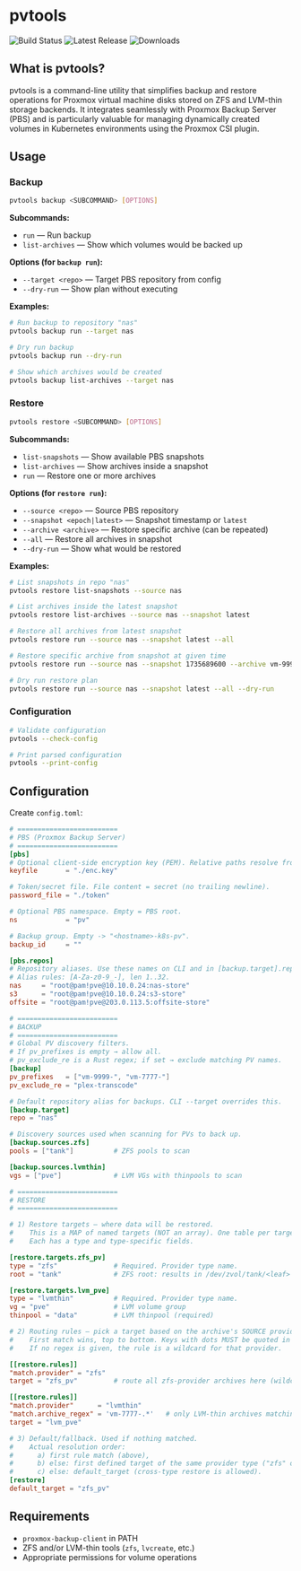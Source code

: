 # pvtools

![Build Status](https://github.com/steplov/pvtools/workflows/CI/badge.svg)
![Latest Release](https://img.shields.io/github/v/release/steplov/pvtools)
![Downloads](https://img.shields.io/github/downloads/steplov/pvtools/total)

## What is pvtools?

pvtools is a command-line utility that simplifies backup and restore operations for Proxmox virtual machine disks stored on ZFS and LVM-thin storage backends. It integrates seamlessly with Proxmox Backup Server (PBS) and is particularly valuable for managing dynamically created volumes in Kubernetes environments using the Proxmox CSI plugin.

## Usage

### Backup

```bash
pvtools backup <SUBCOMMAND> [OPTIONS]
```

**Subcommands:**
- `run` — Run backup
- `list-archives` — Show which volumes would be backed up

**Options (for `backup run`):**
- `--target <repo>` — Target PBS repository from config
- `--dry-run` — Show plan without executing

**Examples:**
```bash
# Run backup to repository "nas"
pvtools backup run --target nas

# Dry run backup
pvtools backup run --dry-run

# Show which archives would be created
pvtools backup list-archives --target nas
```

### Restore

```bash
pvtools restore <SUBCOMMAND> [OPTIONS]
```

**Subcommands:**
- `list-snapshots` — Show available PBS snapshots
- `list-archives` — Show archives inside a snapshot
- `run` — Restore one or more archives

**Options (for `restore run`):**
- `--source <repo>` — Source PBS repository
- `--snapshot <epoch|latest>` — Snapshot timestamp or `latest`
- `--archive <archive>` — Restore specific archive (can be repeated)
- `--all` — Restore all archives in snapshot
- `--dry-run` — Show what would be restored

**Examples:**
```bash
# List snapshots in repo "nas"
pvtools restore list-snapshots --source nas

# List archives inside the latest snapshot
pvtools restore list-archives --source nas --snapshot latest

# Restore all archives from latest snapshot
pvtools restore run --source nas --snapshot latest --all

# Restore specific archive from snapshot at given time
pvtools restore run --source nas --snapshot 1735689600 --archive vm-9999-disk-data.raw

# Dry run restore plan
pvtools restore run --source nas --snapshot latest --all --dry-run
```

### Configuration

```bash
# Validate configuration
pvtools --check-config

# Print parsed configuration
pvtools --print-config
```

## Configuration

Create `config.toml`:

```toml
# =========================
# PBS (Proxmox Backup Server)
# =========================
[pbs]
# Optional client-side encryption key (PEM). Relative paths resolve from this file's dir.
keyfile       = "./enc.key"

# Token/secret file. File content = secret (no trailing newline).
password_file = "./token"

# Optional PBS namespace. Empty = PBS root.
ns            = "pv"

# Backup group. Empty -> "<hostname>-k8s-pv".
backup_id     = ""

[pbs.repos]
# Repository aliases. Use these names on CLI and in [backup.target].repo.
# Alias rules: [A-Za-z0-9_-], len 1..32.
nas     = "root@pam!pve@10.10.0.24:nas-store"
s3      = "root@pam!pve@10.10.0.24:s3-store"
offsite = "root@pam!pve@203.0.113.5:offsite-store"

# =========================
# BACKUP
# =========================
# Global PV discovery filters.
# If pv_prefixes is empty → allow all.
# pv_exclude_re is a Rust regex; if set → exclude matching PV names.
[backup]
pv_prefixes   = ["vm-9999-", "vm-7777-"]
pv_exclude_re = "plex-transcode"

# Default repository alias for backups. CLI --target overrides this.
[backup.target]
repo = "nas"

# Discovery sources used when scanning for PVs to back up.
[backup.sources.zfs]
pools = ["tank"]          # ZFS pools to scan

[backup.sources.lvmthin]
vgs = ["pve"]             # LVM VGs with thinpools to scan

# =========================
# RESTORE
# =========================

# 1) Restore targets — where data will be restored.
#    This is a MAP of named targets (NOT an array). One table per target.
#    Each has a type and type-specific fields.

[restore.targets.zfs_pv]
type = "zfs"              # Required. Provider type name.
root = "tank"             # ZFS root: results in /dev/zvol/tank/<leaf> or a file under its mountpoint.

[restore.targets.lvm_pve]
type = "lvmthin"          # Required. Provider type name.
vg = "pve"                # LVM volume group
thinpool = "data"         # LVM thinpool (required)

# 2) Routing rules — pick a target based on the archive's SOURCE provider and optional filename regex.
#    First match wins, top to bottom. Keys with dots MUST be quoted in TOML.
#    If no regex is given, the rule is a wildcard for that provider.

[[restore.rules]]
"match.provider" = "zfs"
target = "zfs_pv"         # route all zfs-provider archives here (wildcard rule)

[[restore.rules]]
"match.provider"      = "lvmthin"
"match.archive_regex" = 'vm-7777-.*'   # only LVM-thin archives matching this regex go to lvm_pve
target = "lvm_pve"

# 3) Default/fallback. Used if nothing matched.
#    Actual resolution order:
#      a) first rule match (above),
#      b) else: first defined target of the same provider type ("zfs" or "lvmthin"),
#      c) else: default_target (cross-type restore is allowed).
[restore]
default_target = "zfs_pv"
```

## Requirements

- `proxmox-backup-client` in PATH
- ZFS and/or LVM-thin tools (`zfs`, `lvcreate`, etc.)
- Appropriate permissions for volume operations
